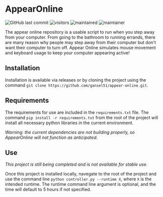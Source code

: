 # AppearOnline

![GitHub last commit](https://img.shields.io/github/last-commit/gansel51/appear-online)
![visitors](https://pageview.vercel.app/?github_user=gansel51)
![maintained](https://img.shields.io/maintenance/yes/2021)
![maintainer](https://img.shields.io/badge/Maintainer-gansel51-informational)

The appear online repository is a usable script to run when you step away from your computer. From going to the bathroom to running errands, there are many reason why people may step away from their computer but don't want their computer to turn off. Appear Online simulates mouse movement and keyboard usage to keep your computer appearing active!

## Installation

Installation is available via releases or by cloning the project using the command `git clone https://github.com/gansel51/appear-online.git`.

## Requirements

The requirements for use are included in the `requirements.txt` file. The command `pip install -r requirements.txt` from the root of the project will install all necessary python libraries in the current environment.

_Warning: the current dependencies are not building properly, so AppearOnline will not function as anticipated._

## Use

_This project is still being completed and is not available for stable use._

Once this project is installed locally, navegate to the root of the project and use the command line `python controller.py --runtime X`, where `X` is the intended runtime. The runtime command line argument is optional, and the time will default to 5 hours if not specified.
